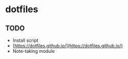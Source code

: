 # dotfiles

## TODO

 - Install script
 - [https://dotfiles.github.io/](https://dotfiles.github.io/)
 - Note-taking module
